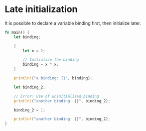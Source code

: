 # Late initialization

It is possible to declare a variable binding first, then initialize later.

```rs
fn main() {
    let binding;

    {
        let x = 2;

        // Initialize the binding
        binding = x * x;
    }

    println!("a binding: {}", binding);

    let binding_2;

    // Error! Use of uninitialized binding
    println!("another binding: {}", binding_2);

    binding_2 = 1;

    println!("another binding: {}", binding_2);
}
```
